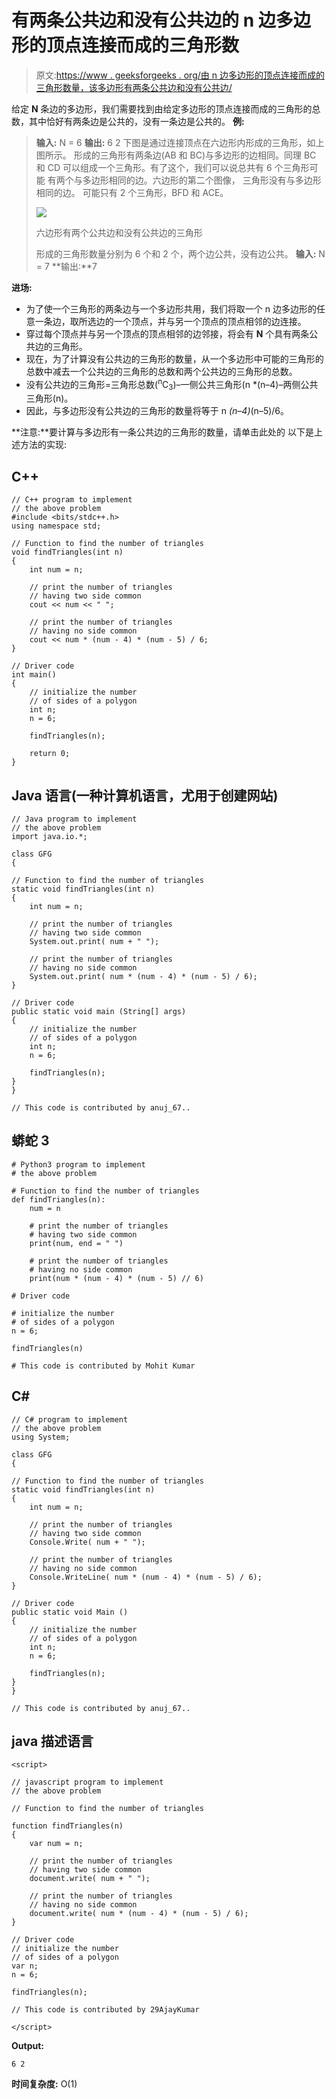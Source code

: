# 有两条公共边和没有公共边的 n 边多边形的顶点连接而成的三角形数

> 原文:[https://www . geeksforgeeks . org/由 n 边多边形的顶点连接而成的三角形数量，该多边形有两条公共边和没有公共边/](https://www.geeksforgeeks.org/number-of-triangles-formed-by-joining-vertices-of-n-sided-polygon-with-two-common-sides-and-no-common-sides/)

给定 **N** 条边的多边形，我们需要找到由给定多边形的顶点连接而成的三角形的总数，其中恰好有两条边是公共的，没有一条边是公共的。
**例:**

> **输入:** N = 6
> **输出:** 6 2
> 下图是通过连接顶点在六边形内形成的三角形，如上图所示。
> 形成的三角形有两条边(AB 和 BC)与多边形的边相同。同理 BC 和
> CD 可以组成一个三角形。有了这个，我们可以说总共有 6 个三角形可能
> 有两个与多边形相同的边。六边形的第二个图像，
> 三角形没有与多边形相同的边。
> 可能只有 2 个三角形，BFD 和 ACE。
> 
> ![](img/af9bc2ccc99cf94770dcd7e7ba7bdf1f.png)
> 
> 六边形有两个公共边和没有公共边的三角形
> 
> 形成的三角形数量分别为 6 个和 2 个，两个边公共，没有边公共。
> **输入:** N = 7
> **输出:**7

**进场:**

*   为了使一个三角形的两条边与一个多边形共用，我们将取一个 n 边多边形的任意一条边，取所选边的一个顶点，并与另一个顶点的顶点相邻的边连接。
*   穿过每个顶点并与另一个顶点的顶点相邻的边邻接，将会有 **N** 个具有两条公共边的三角形。
*   现在，为了计算没有公共边的三角形的数量，从一个多边形中可能的三角形的总数中减去一个公共边的三角形的总数和两个公共边的三角形的总数。
*   没有公共边的三角形=三角形总数(<sup>n</sup>C<sub>3</sub>)–一侧公共三角形(n *(n–4)–两侧公共三角形(n)。
*   因此，与多边形没有公共边的三角形的数量将等于 n *(n–4)*(n–5)/6。

**注意:**要计算与多边形有一条公共边的三角形的数量，请单击此处的
以下是上述方法的实现:

## C++

```
// C++ program to implement
// the above problem
#include <bits/stdc++.h>
using namespace std;

// Function to find the number of triangles
void findTriangles(int n)
{
    int num = n;

    // print the number of triangles
    // having two side common
    cout << num << " ";

    // print the number of triangles
    // having no side common
    cout << num * (num - 4) * (num - 5) / 6;
}

// Driver code
int main()
{
    // initialize the number
    // of sides of a polygon
    int n;
    n = 6;

    findTriangles(n);

    return 0;
}
```

## Java 语言(一种计算机语言，尤用于创建网站)

```
// Java program to implement
// the above problem
import java.io.*;

class GFG
{

// Function to find the number of triangles
static void findTriangles(int n)
{
    int num = n;

    // print the number of triangles
    // having two side common
    System.out.print( num + " ");

    // print the number of triangles
    // having no side common
    System.out.print( num * (num - 4) * (num - 5) / 6);
}

// Driver code
public static void main (String[] args)
{
    // initialize the number
    // of sides of a polygon
    int n;
    n = 6;

    findTriangles(n);
}
}

// This code is contributed by anuj_67..
```

## 蟒蛇 3

```
# Python3 program to implement
# the above problem

# Function to find the number of triangles
def findTriangles(n):
    num = n

    # print the number of triangles
    # having two side common
    print(num, end = " ")

    # print the number of triangles
    # having no side common
    print(num * (num - 4) * (num - 5) // 6)

# Driver code

# initialize the number
# of sides of a polygon
n = 6;

findTriangles(n)

# This code is contributed by Mohit Kumar
```

## C#

```
// C# program to implement
// the above problem
using System;

class GFG
{

// Function to find the number of triangles
static void findTriangles(int n)
{
    int num = n;

    // print the number of triangles
    // having two side common
    Console.Write( num + " ");

    // print the number of triangles
    // having no side common
    Console.WriteLine( num * (num - 4) * (num - 5) / 6);
}

// Driver code
public static void Main ()
{
    // initialize the number
    // of sides of a polygon
    int n;
    n = 6;

    findTriangles(n);
}
}

// This code is contributed by anuj_67..
```

## java 描述语言

```
<script>

// javascript program to implement
// the above problem

// Function to find the number of triangles

function findTriangles(n)
{
    var num = n;

    // print the number of triangles
    // having two side common
    document.write( num + " ");

    // print the number of triangles
    // having no side common
    document.write( num * (num - 4) * (num - 5) / 6);
}

// Driver code
// initialize the number
// of sides of a polygon
var n;
n = 6;

findTriangles(n);

// This code is contributed by 29AjayKumar

</script>
```

**Output:** 

```
6 2
```

**时间复杂度:** O(1)